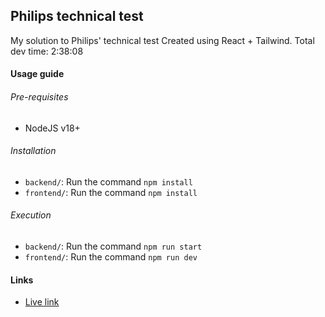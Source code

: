 ## Philips technical test
My solution to Philips' technical test
Created using React + Tailwind.
Total dev time: 2:38:08


#### Usage guide
###### Pre-requisites
- NodeJS v18+

###### Installation
- `backend/`: Run the command `npm install`
- `frontend/`: Run the command `npm install`

###### Execution
- `backend/`: Run the command `npm run start`
- `frontend/`: Run the command `npm run dev`

#### Links
- [Live link](https://card-triage-hikarilight.vercel.app/)